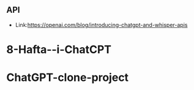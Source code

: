 ## API

- Link:https://openai.com/blog/introducing-chatgpt-and-whisper-apis
# 8-Hafta--i-ChatCPT
# ChatGPT-clone-project
